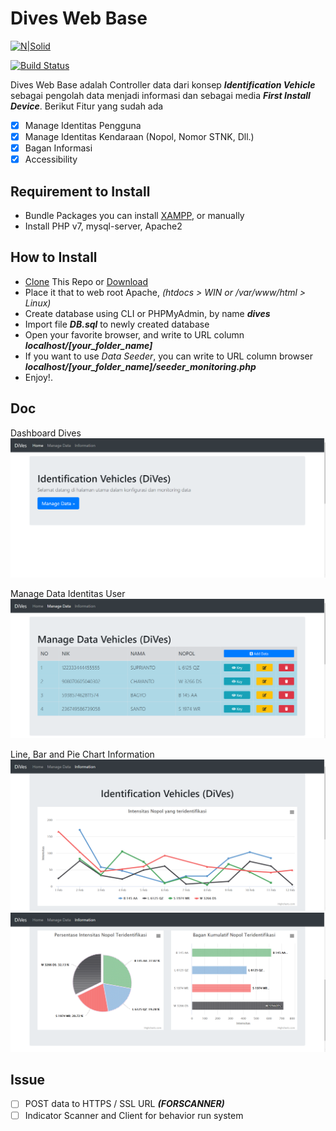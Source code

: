 # Dives Web Base

[![N|Solid](https://cldup.com/dTxpPi9lDf.thumb.png)](#)

[![Build Status](https://travis-ci.org/joemccann/dillinger.svg?branch=master)]()

Dives Web Base adalah Controller data dari konsep ***Identification Vehicle*** sebagai pengolah data menjadi informasi dan sebagai media ***First Install Device***. Berikut Fitur yang sudah ada
- [x] Manage Identitas Pengguna
- [x] Manage Identitas Kendaraan (Nopol, Nomor STNK, Dll.)
- [x] Bagan Informasi
- [x] Accessibility

## Requirement to Install
  - Bundle Packages you can install [XAMPP](https://www.apachefriends.org/download.html), or manually
  - Install PHP v7, mysql-server, Apache2

## How to Install
- [Clone](https://github.com/baysptr/dives-web.git) This Repo or [Download](https://github.com/baysptr/dives-web)
- Place it that to web root Apache, _(htdocs > WIN or /var/www/html > Linux)_
- Create database using CLI or PHPMyAdmin, by name ***dives***
- Import file ***DB.sql*** to newly created database
- Open your favorite browser, and write to URL column ***localhost/[your_folder_name]***
- If you want to use _Data Seeder_, you can write to URL column browser ***localhost/[your_folder_name]/seeder_monitoring.php***
- Enjoy!.

## Doc
Dashboard Dives
![alt text](doc/dashboard.png "Dashboard Dives")

Manage Data Identitas User
![alt text](doc/manage1.png "Manage Data Identitas")

Line, Bar and Pie Chart Information
![alt text](doc/line1.png "Line Chart Information")
![alt text](doc/bar_pie1.png "Pie and Bar Chart Information")

## Issue
- [ ] POST data to HTTPS / SSL URL ***(FORSCANNER)***
- [ ] Indicator Scanner and Client for behavior run system